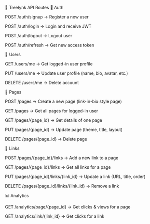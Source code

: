 📌 Treelynk API Routes
🔑 Auth

POST /auth/signup → Register a new user

POST /auth/login → Login and receive JWT

POST /auth/logout → Logout user

POST /auth/refresh → Get new access token

👤 Users

GET /users/me → Get logged-in user profile

PUT /users/me → Update user profile (name, bio, avatar, etc.)

DELETE /users/me → Delete account

🌱 Pages

POST /pages → Create a new page (link-in-bio style page)

GET /pages → Get all pages for logged-in user

GET /pages/{page_id} → Get details of one page

PUT /pages/{page_id} → Update page (theme, title, layout)

DELETE /pages/{page_id} → Delete page

🔗 Links

POST /pages/{page_id}/links → Add a new link to a page

GET /pages/{page_id}/links → Get all links for a page

PUT /pages/{page_id}/links/{link_id} → Update a link (URL, title, order)

DELETE /pages/{page_id}/links/{link_id} → Remove a link

📊 Analytics

GET /analytics/page/{page_id} → Get clicks & views for a page

GET /analytics/link/{link_id} → Get clicks for a link
